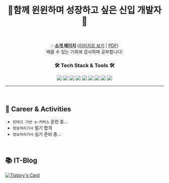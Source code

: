 <h1 align="center">🌄함께 윈윈하며 성장하고 싶은 신입 개발자🌄</h1><br>

<div align="center">

💡 [<strong>소개 페이지</strong>](https://realdeveloper.pro/630ae63f37bb30b80da8abc0) 
([이미지로 보기](https://github.com/kizuc/PersonalProject/issues/4)  |  [PDF](https://github.com/kizuc/PersonalProject/files/9467447/-.3.pdf))<br>
배울 수 있는 기회에 감사하며 공부합니다!<br>
</div>

<div align="center">
<h3>🛠️ <strong>Tech Stack & Tools </strong> 🛠️</h3> 
<img src="https://img.shields.io/badge/JAVA-007396?style=flat-square&logo=JAVA&logoColor=white"/>  
<img src="https://img.shields.io/badge/JavaScript-F7DF1E?style=flat-square&logo=JavaScript&logoColor=white"/>
<img src="https://img.shields.io/badge/jQuery-0769AD?style=flat-square&logo=jQuery&logoColor=white"/>
<img src="https://img.shields.io/badge/Spring-6DB33F?style=flat-square&logo=Spring&logoColor=white"/>  
<img src="https://img.shields.io/badge/MySQL-4479A1?style=flat-square&logo=MySQL&logoColor=white"/> 
<img src="https://img.shields.io/badge/Oracle-E34F26?style=flat-square&logo=Oracle&logoColor=white"/> 
<img src="https://img.shields.io/badge/HTML5-E34F26?style=flat-square&logo=HTML5&logoColor=white"/>  
<img src="https://img.shields.io/badge/CSS3-1572B6?style=flat-square&logo=CSS3&logoColor=white"/> 
<img src="https://img.shields.io/badge/GitHub-181717?style=flat-square&logo=GitHub&logoColor=white"/> 
</div>

<hr><br>

<h2>🦔 <strong> Career & Activities </strong> </h2>  

- `핀테크 기반 e-커머스` 훈련 중...
- `정보처리기사` 필기 합격
- `정보처리기사` 실기 준비 중...
<br>

<h2>📚 <strong> IT-Blog </strong> </h2>  

[![Tistory's Card](https://github-readme-tistory-card.vercel.app/api?name=kijuk)](https://kijuk.tistory.com)


